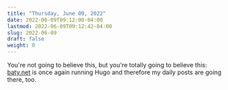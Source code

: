 ```yaml
---
title: "Thursday, June 09, 2022"
date: 2022-06-09T09:12:00-04:00
lastmod: 2022-06-09T09:12:42-04:00
slug: 2022-06-09
draft: false
weight: 0
---
```


You're not going to believe this, but you're totally going to believe this: [baty.net](https://baty.net/) is once again running Hugo and therefore my daily posts are going there, too.

[//]: # "Exported with love from a post written in Org mode"
[//]: # "- https://github.com/kaushalmodi/ox-hugo"
